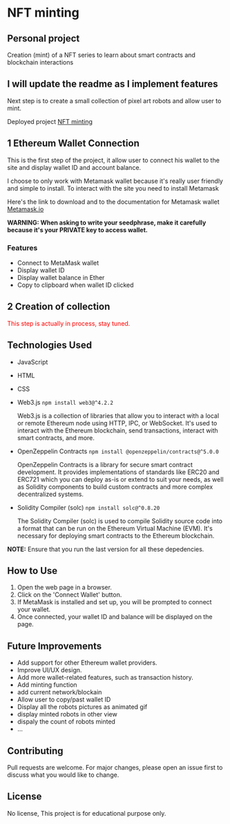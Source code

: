 # NFT minting 

## Personal project 

Creation (mint) of a NFT series to learn about smart contracts and blockchain interactions

## I will update the readme as I implement features

Next step is to create a small collection of pixel art robots and allow user to mint.

Deployed project [NFT minting](https://tomboszko.github.io/Token/)

## 1 Ethereum Wallet Connection

This is the first step of the project, it allow user to connect his wallet to the site and display wallet ID and account balance.

I choose to only work with Metamask wallet because it's really user friendly and simple to install.
To interact with the site you need to install Metamask 

Here's the link to download and to the documentation for Metamask wallet [Metamask.io](https://metamask.io/)

**WARNING: When asking to write your seedphrase, make it carefully because it's your PRIVATE  key to access wallet.**

### Features

- Connect to MetaMask wallet
- Display wallet ID
- Display wallet balance in Ether
- Copy to clipboard when wallet ID clicked

## 2 Creation of collection

<span style="color:red">This step is actually in process, stay tuned.</span>

## Technologies Used

- JavaScript
- HTML
- CSS
- Web3.js `npm install web3@^4.2.2`

    Web3.js is a collection of libraries that allow you to interact with a local or remote Ethereum node using HTTP, IPC, or WebSocket. It's used to interact with the Ethereum blockchain, send        transactions, interact with smart contracts, and more.
  
- OpenZeppelin Contracts `npm install @openzeppelin/contracts@^5.0.0`
  
    OpenZeppelin Contracts is a library for secure smart contract development. It provides implementations of standards like ERC20 and ERC721 which you can deploy as-is or extend to suit your         needs, as well as Solidity components to build custom contracts and more complex decentralized systems.
  
- Solidity Compiler (solc) `npm install solc@^0.8.20`

    The Solidity Compiler (solc) is used to compile Solidity source code into a format that can be run on the Ethereum Virtual Machine (EVM). It's necessary for deploying smart contracts to the       Ethereum blockchain.

**NOTE:** Ensure that you run the last version for all these depedencies.

## How to Use

1. Open the web page in a browser.
2. Click on the 'Connect Wallet' button.
3. If MetaMask is installed and set up, you will be prompted to connect your wallet.
4. Once connected, your wallet ID and balance will be displayed on the page.

## Future Improvements

- Add support for other Ethereum wallet providers.
- Improve UI/UX design.
- Add more wallet-related features, such as transaction history.
- Add minting function
- add current network/blockain
- Allow user to copy/past wallet ID
- Display all the robots pictures as animated gif
- display minted robots in other view
- dispaly the count of robots minted
- ...

## Contributing

Pull requests are welcome. For major changes, please open an issue first to discuss what you would like to change.

## License

No license, This project is for educational purpose only.






